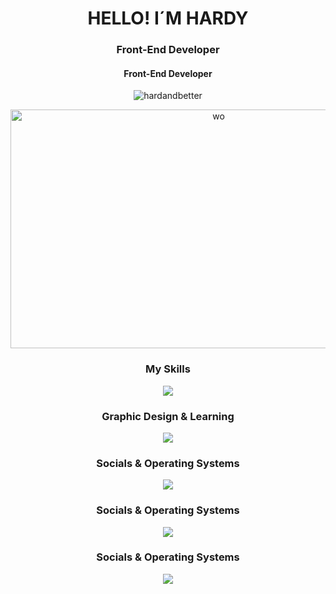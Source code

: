 <h1 align="center">HELLO! I´M HARDY</h1>
<h3 align="center">Front-End Developer</h3>
<h4 align="center">Front-End Developer</h4>

<p align="center">
  <img src="https://komarev.com/ghpvc/?username=hardandbetter&label=Profile%20views&color=0e75b6&style=flat" alt="hardandbetter" />

<p align="center">
  <img src="https://i.pinimg.com/736x/f6/25/42/f62542d6c37a229f50ce20130fdab55b.jpg" alt="wo" width="650" height="382"/>
</p>

<h3 align="center">My Skills</h3>
<p align="center">
  <a href="https://skillicons.dev">
    <img src="https://skillicons.dev/icons?i=html,css,js,vscode,github,git" />
  </a>
</p>

<h3 align="center">Graphic Design & Learning</h3>
<p align="center">
  <a href="https://skillicons.dev">
    <img src="https://skillicons.dev/icons?i=ps,pr,blender,java" />
  </a>
</p>

<h3 align="center">Socials & Operating Systems</h3>
<p align="center">
  <a href="https://skillicons.dev">
    <img src="https://skillicons.dev/icons?i=discord,instagram,twitter,apple,windows" />
  </a>
</p>

<h3 align="center">Socials & Operating Systems</h3>
<p align="center">
  <a href="https://skillicons.dev">
    <img src="https://skillicons.dev/icons?i=discord,instagram,twitter,apple,windows" />
  </a>
</p>

<h3 align="center">Socials & Operating Systems</h3>
<p align="center">
  <a href="https://skillicons.dev">
    <img src="https://skillicons.dev/icons?i=discord,instagram,twitter,apple,windows" />
  </a>
</p>
